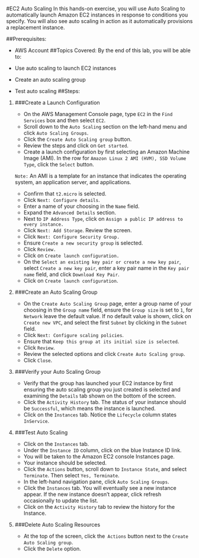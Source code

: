 #EC2 Auto Scaling
In this hands-on exercise, you will use Auto Scaling to automatically launch Amazon EC2 instances in response to conditions you specify. You will also see auto scaling in action as it automatically provisions a replacement instance.

##Prerequisites:
* AWS Account
##Topics Covered:
By the end of this lab, you will be able to:

* Use auto scaling to launch EC2 instances
* Create an auto scaling group
* Test auto scaling
##Steps:
1. ###Create a Launch Configuration

    * On the AWS Management Console page, type ```EC2``` in the ```Find Services``` box and then select ```EC2```.
    * Scroll down to the ```Auto Scaling``` section on the left-hand menu and click ```Auto Scaling Groups```.
    * Click the ```Create Auto Scaling group``` button.
    * Review the steps and click on ```Get started```.
    * Create a launch configuration by first selecting an Amazon Machine Image (AMI). In the row for ```Amazon Linux 2 AMI (HVM), SSD Volume Type```, click the ```Select``` button.

    ```Note:``` An AMI is a template for an instance that indicates the operating system, an application server, and applications.
    * Confirm that ```t2.micro``` is selected.
    * Click ```Next: Configure details```.
    * Enter a name of your choosing in the ```Name``` field.
    * Expand the ```Advanced Details``` section.
    * Next to ```IP Address Type```, click on ```Assign a public IP address to every instance.```
    * Click ```Next: Add Storage```. Review the screen.
    * Click ```Next: Configure Security Group.```
    * Ensure ```Create a new security group``` is selected.
    * Click ```Review.```
    * Click on ```Create launch configuration.```
    * On the ```Select an existing key pair or create a new key pair```, select ```Create a new key pair```, enter a key pair name in the ```Key pair name``` field, and click ```Download Key Pair```.
    * Click on ```Create launch configuration```.

2. ###Create an Auto Scaling Group
    * On the ```Create Auto Scaling Group``` page, enter a group name of your choosing in the ```Group name``` field, ensure the ```Group size``` is set to ```1```, for ```Network``` leave the default value. If no default value is shown, click on ```Create new VPC```, and select the first ```Subnet``` by clicking in the ```Subnet``` field.
    * Click ```Next: Configure scaling policies```.
    * Ensure that ```Keep this group at its initial size is selected```.
    * Click ```Review```.
    * Review the selected options and click ```Create Auto Scaling group```.
    * Click ```Close```.

3. ###Verify your Auto Scaling Group
    * Verify that the group has launched your EC2 instance by first ensuring the auto scaling group you just created is selected and examining the ```Details``` tab shown on the bottom of the screen.
    * Click the ```Activity History``` tab. The status of your instance should be ```Successful```, which means the instance is launched.
    * Click on the ```Instances``` tab. Notice the ```Lifecycle``` column states ```InService```.

4. ###Test Auto Scaling
    * Click on the ```Instances``` tab.
    * Under the ```Instance ID``` column, click on the blue Instance ID link.
    * You will be taken to the Amazon EC2 console Instances page.
    * Your instance should be selected.
    * Click the ```Actions``` button, scroll down to ```Instance State```, and select ```Terminate```. Then select ```Yes, Terminate```.
    * In the left-hand navigation pane, click ```Auto Scaling Groups```.
    * Click the ```Instances``` tab. You will eventually see a new instance appear. If the new instance doesn’t appear, click refresh occasionally to update the list.
    * Click on the ```Activity History``` tab to review the history for the Instance.
5. ###Delete Auto Scaling Resources
    * At the top of the screen, click the``` Actions``` button next to the ```Create Auto Scaling group```.
    * Click the ```Delete``` option.